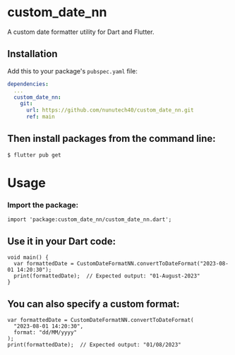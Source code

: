# custom_date_nn

A custom date formatter utility for Dart and Flutter.

## Installation

Add this to your package's `pubspec.yaml` file:

```yaml
dependencies:
  ...
  custom_date_nn:
    git:
      url: https://github.com/nunutech40/custom_date_nn.git
      ref: main
```

## Then install packages from the command line:

```
$ flutter pub get
```

# Usage
### Import the package:
```
import 'package:custom_date_nn/custom_date_nn.dart';
```

## Use it in your Dart code:

```
void main() {
  var formattedDate = CustomDateFormatNN.convertToDateFormat("2023-08-01 14:20:30");
  print(formattedDate);  // Expected output: "01-August-2023"
}
```

## You can also specify a custom format:

```
var formattedDate = CustomDateFormatNN.convertToDateFormat(
  "2023-08-01 14:20:30",
  format: "dd/MM/yyyy"
);
print(formattedDate);  // Expected output: "01/08/2023"
```